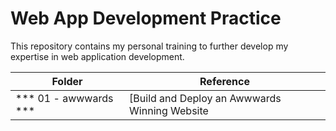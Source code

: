 # Web App Development Practice

This repository contains my personal training to further develop my expertise in web application development.

| Folder | Reference |
| ------ | --------- |
| *** 01 - awwwards *** | [Build and Deploy an Awwwards Winning Website | React.js, Tailwind CSS, GSAP](https://www.youtube.com/watch?v=zA9r5zTllx4&list=LL) |